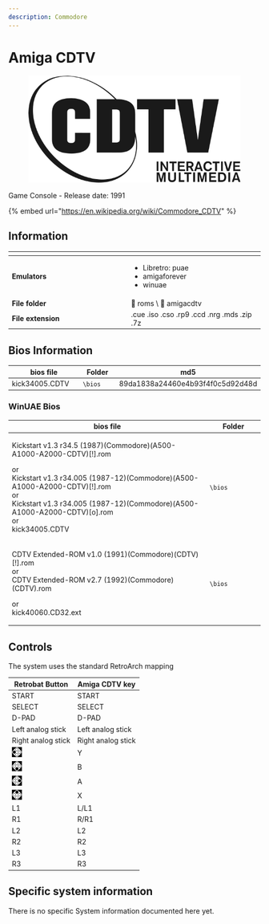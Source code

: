 ```yaml
---
description: Commodore
---
```


# Amiga CDTV

<div align="left">

<figure><img src="https://raw.githubusercontent.com/fabricecaruso/es-theme-carbon/52ff37c9e265587d006945a2ba695b5a962b3a3d/art/logos/amigacdtv.svg" alt=""><figcaption></figcaption></figure>

</div>

Game Console - Release date: 1991

{% embed url="https://en.wikipedia.org/wiki/Commodore_CDTV" %}

## Information

<table data-header-hidden><thead><tr><th width="224"></th><th></th></tr></thead><tbody><tr><td><strong>Emulators</strong></td><td><ul><li>Libretro: puae</li><li>amigaforever</li><li>winuae</li></ul></td></tr><tr><td><strong>File folder</strong></td><td><span data-gb-custom-inline data-tag="emoji" data-code="1f4c2">📂</span> roms \ <span data-gb-custom-inline data-tag="emoji" data-code="1f4c2">📂</span> amigacdtv</td></tr><tr><td><strong>File extension</strong></td><td>.cue .iso .cso .rp9 .ccd .nrg .mds .zip .7z</td></tr></tbody></table>

## Bios Information

<table><thead><tr><th width="209.55555555555557">bios file</th><th width="155">Folder</th><th>md5</th></tr></thead><tbody><tr><td>kick34005.CDTV</td><td><code>\bios</code></td><td>89da1838a24460e4b93f4f0c5d92d48d</td></tr></tbody></table>

### WinUAE Bios

<table><thead><tr><th width="665.5555555555555">bios file</th><th width="155">Folder</th></tr></thead><tbody><tr><td><p>Kickstart v1.3 r34.5 (1987)(Commodore)(A500-A1000-A2000-CDTV)[!].rom</p><p>or<br>Kickstart v1.3 r34.005 (1987-12)(Commodore)(A500-A1000-A2000-CDTV)[!].rom<br>or<br>Kickstart v1.3 r34.005 (1987-12)(Commodore)(A500-A1000-A2000-CDTV)[o].rom<br>or<br>kick34005.CDTV</p></td><td><code>\bios</code></td></tr><tr><td><p>CDTV Extended-ROM v1.0 (1991)(Commodore)(CDTV)[!].rom<br>or<br>CDTV Extended-ROM v2.7 (1992)(Commodore)(CDTV).rom</p><p>or<br>kick40060.CD32.ext</p></td><td><code>\bios</code></td></tr></tbody></table>

## Controls

The system uses the standard RetroArch mapping

| Retrobat Button                                   | Amiga CDTV key     |
| ------------------------------------------------- | ------------------ |
| START                                             | START              |
| SELECT                                            | SELECT             |
| D-PAD                                             | D-PAD              |
| Left analog stick                                 | Left analog stick  |
| Right analog stick                                | Right analog stick |
| ![](<../../../../.gitbook/assets/image (43).png>) | Y                  |
| ![](<../../../../.gitbook/assets/image (25).png>) | B                  |
| ![](<../../../../.gitbook/assets/image (11).png>) | A                  |
| ![](<../../../../.gitbook/assets/image (45).png>) | X                  |
| L1                                                | L/L1               |
| R1                                                | R/R1               |
| L2                                                | L2                 |
| R2                                                | R2                 |
| L3                                                | L3                 |
| R3                                                | R3                 |

## Specific system information

There is no specific System information documented here yet.
